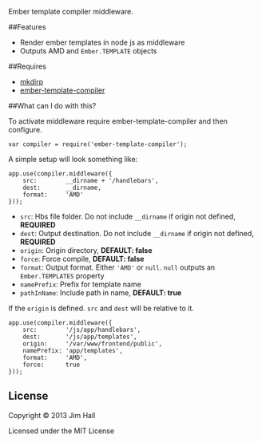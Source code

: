 Ember template compiler middleware.

##Features
- Render ember templates in node js as middleware
- Outputs AMD and `Ember.TEMPLATE` objects

##Requires
- [mkdirp](https://github.com/substack/node-mkdirp)
- [ember-template-compiler](https://github.com/toranb/ember-template-compiler)

##What can I do with this?

To activate middleware require ember-template-compiler and then configure.

	var compiler = require('ember-template-compiler');

A simple setup will look something like: 

	app.use(compiler.middleware({
		src: 	 	__dirname + '/handlebars',
		dest: 	 	__dirname,
		format:		'AMD'
	}));


- `src`: Hbs file folder. Do not include `__dirname` if origin not defined, **REQUIRED**
- `dest`: Output destination. Do not include `__dirname` if origin not defined, **REQUIRED**
- `origin`: Origin directory, **DEFAULT: false**
- `force`: Force compile, **DEFAULT: false**
- `format`: Output format. Either `'AMD'` or `null`.  `null` outputs an `Ember.TEMPLATES` property
- `namePrefix`: Prefix for template name 
- `pathInName`: Include path in name, **DEFAULT: true**

If the `origin` is defined. `src` and `dest` will be relative to it.  

	app.use(compiler.middleware({
		src: 	 	'/js/app/handlebars',
		dest: 	 	'/js/app/templates',
		origin:  	'/var/www/frontend/public',
		namePrefix: 'app/templates',
		format:  	'AMD',
		force: 		true
	}));

## License

Copyright © 2013 Jim Hall

Licensed under the MIT License
